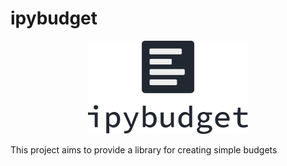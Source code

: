 # ipybudget

 <p align="center">
  <img width="256" src="misc/header.png">
</p>

This project aims to provide a library for creating simple budgets 

